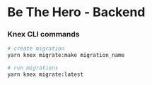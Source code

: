 # Be The Hero - Backend

### Knex CLI commands

```sh
# create migration
yarn knex migrate:make migration_name

# run migrations
yarn knex migrate:latest
```
